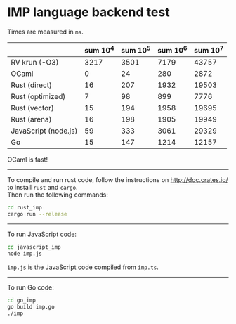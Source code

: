 # IMP language backend test  

Times are measured in `ms`.  

|   | sum $10^4$ | sum $10^5$ | sum $10^6$ | sum $10^7$ |
|---|---|---|---|---|
| RV krun (-O3)  | 3217   | 3501   | 7179  | 43757  |
| OCaml | 0 | 24 | 280 | 2872 |
| Rust (direct) | 16 | 207 | 1932 | 19503 |
| Rust (optimized) | 7 | 98 | 899 | 7776 |
| Rust (vector) | 15 | 194 | 1958 | 19695 |
| Rust (arena) | 16 | 198 | 1905 | 19949 |
| JavaScript (node.js) | 59 | 333 | 3061 | 29329 |
| Go | 15 | 147 | 1214 | 12157 |

OCaml is fast!

---

To compile and run rust code, follow the instructions on http://doc.crates.io/ to install `rust` and `cargo`.  
Then run the following commands:  

```bash
cd rust_imp
cargo run --release
```

---

To run JavaScript code:  

```bash
cd javascript_imp
node imp.js
```

`imp.js` is the JavaScript code compiled from `imp.ts`.   

--- 

To run Go code:

```bash
cd go_imp
go build imp.go
./imp
```

